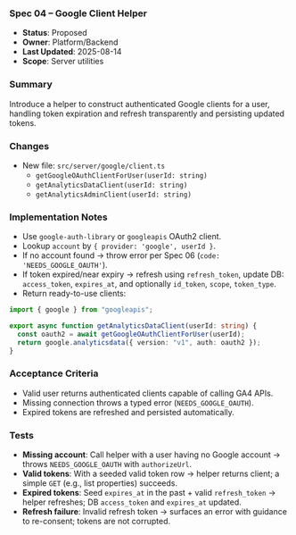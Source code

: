 ### Spec 04 – Google Client Helper

- **Status**: Proposed
- **Owner**: Platform/Backend
- **Last Updated**: 2025-08-14
- **Scope**: Server utilities

### Summary
Introduce a helper to construct authenticated Google clients for a user, handling token expiration and refresh transparently and persisting updated tokens.

### Changes
- New file: `src/server/google/client.ts`
  - `getGoogleOAuthClientForUser(userId: string)`
  - `getAnalyticsDataClient(userId: string)`
  - `getAnalyticsAdminClient(userId: string)`

### Implementation Notes
- Use `google-auth-library` or `googleapis` OAuth2 client.
- Lookup `account` by `{ provider: 'google', userId }`.
- If no account found → throw error per Spec 06 (`code: 'NEEDS_GOOGLE_OAUTH'`).
- If token expired/near expiry → refresh using `refresh_token`, update DB: `access_token`, `expires_at`, and optionally `id_token`, `scope`, `token_type`.
- Return ready-to-use clients:
```ts
import { google } from "googleapis";

export async function getAnalyticsDataClient(userId: string) {
  const oauth2 = await getGoogleOAuthClientForUser(userId);
  return google.analyticsdata({ version: "v1", auth: oauth2 });
}
```

### Acceptance Criteria
- Valid user returns authenticated clients capable of calling GA4 APIs.
- Missing connection throws a typed error (`NEEDS_GOOGLE_OAUTH`).
- Expired tokens are refreshed and persisted automatically.

### Tests
- **Missing account**: Call helper with a user having no Google account → throws `NEEDS_GOOGLE_OAUTH` with `authorizeUrl`.
- **Valid tokens**: With a seeded valid token row → helper returns client; a simple `GET` (e.g., list properties) succeeds.
- **Expired tokens**: Seed `expires_at` in the past + valid `refresh_token` → helper refreshes; DB `access_token` and `expires_at` updated.
- **Refresh failure**: Invalid refresh token → surfaces an error with guidance to re-consent; tokens are not corrupted.
